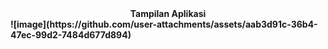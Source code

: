 <center><b> Tampilan Aplikasi <b></center>
![image](https://github.com/user-attachments/assets/aab3d91c-36b4-47ec-99d2-7484d677d894)
